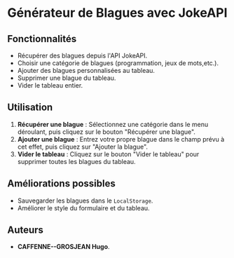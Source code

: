 # Générateur de Blagues avec JokeAPI

## Fonctionnalités

- Récupérer des blagues depuis l'API JokeAPI.
- Choisir une catégorie de blagues (programmation, jeux de mots,etc.).
- Ajouter des blagues personnalisées au tableau.
- Supprimer une blague du tableau.
- Vider le tableau entier.
  
## Utilisation

1. **Récupérer une blague** : Sélectionnez une catégorie dans le menu déroulant, puis cliquez sur le bouton "Récupérer une blague".
2. **Ajouter une blague** : Entrez votre propre blague dans le champ prévu à cet effet, puis cliquez sur "Ajouter la blague".
3. **Vider le tableau** : Cliquez sur le bouton "Vider le tableau" pour supprimer toutes les blagues du tableau.

## Améliorations possibles

- Sauvegarder les blagues dans le `LocalStorage`.
- Améliorer le style du formulaire et du tableau.

## Auteurs

- **CAFFENNE--GROSJEAN Hugo**.
